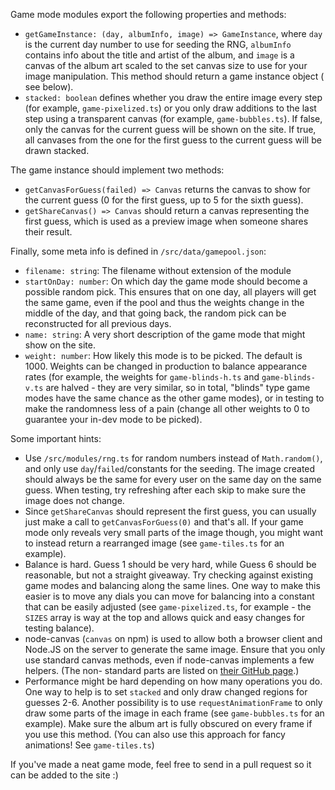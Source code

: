 Game mode modules export the following properties and methods:

* `getGameInstance: (day, albumInfo, image) => GameInstance`, where `day` is the current day number to use for seeding
  the RNG, `albumInfo` contains info about the title and artist of the album, and `image` is a canvas of the album art
  scaled to the set canvas size to use for your image manipulation. This method should return a game instance object (
  see below).
* `stacked: boolean` defines whether you draw the entire image every step (for example, `game-pixelized.ts`) or you only
  draw additions to the last step using a transparent canvas (for example, `game-bubbles.ts`). If false, only the canvas
  for the current guess will be shown on the site. If true, all canvases from the one for the first guess to the current
  guess will be drawn stacked.

The game instance should implement two methods:

* `getCanvasForGuess(failed) => Canvas` returns the canvas to show for the current guess (0 for the first guess, up to 5
  for the sixth guess).
* `getShareCanvas() => Canvas` should return a canvas representing the first guess, which is used as a preview image
  when someone shares their result.

Finally, some meta info is defined in `/src/data/gamepool.json`:

* `filename: string`: The filename without extension of the module
* `startOnDay: number`: On which day the game mode should become a possible random pick. This ensures that on one day,
  all players will get the same game, even if the pool and thus the weights change in the middle of the day, and that
  going back, the random pick can be reconstructed for all previous days.
* `name: string`: A very short description of the game mode that might show on the site.
* `weight: number`: How likely this mode is to be picked. The default is 1000. Weights can be changed in production to
  balance appearance rates (for example, the weights for `game-blinds-h.ts` and `game-blinds-v.ts` are halved - they
  are very similar, so in total, "blinds" type game modes have the same chance as the other game modes), or in testing
  to make the randomness less of a pain (change all other weights to 0 to guarantee your in-dev mode to be picked).

Some important hints:

* Use `/src/modules/rng.ts` for random numbers instead of `Math.random()`, and only use `day`/`failed`/constants for the
  seeding. The image created should always be the same for every user on the same day on the same guess. When testing,
  try refreshing after each skip to make sure the image does not change.
* Since `getShareCanvas` should represent the first guess, you can usually just make a call to `getCanvasForGuess(0)`
  and that's all. If your game mode only reveals very small parts of the image though, you might want to instead return
  a rearranged image (see `game-tiles.ts` for an example).
* Balance is hard. Guess 1 should be very hard, while Guess 6 should be reasonable, but not a straight giveaway. Try
  checking against existing game modes and balancing along the same lines. One way to make this easier is to move any
  dials you can move for balancing into a constant that can be easily adjusted (see `game-pixelized.ts`, for example - 
  the `SIZES` array is way at the top and allows quick and easy changes for testing balance).
* node-canvas (`canvas` on npm) is used to allow both a browser client and Node.JS on the server to generate the same
  image. Ensure that you only use standard canvas methods, even if node-canvas implements a few helpers. (The non-
  standard parts are listed on [their GitHub page](https://github.com/Automattic/node-canvas#non-standard-apis).)
* Performance might be hard depending on how many operations you do. One way to help is to set `stacked` and only draw
  changed regions for guesses 2-6. Another possibility is to use `requestAnimationFrame` to only draw some parts of the
  image in each frame (see `game-bubbles.ts` for an example). Make sure the album art is fully obscured on every frame
  if you use this method. (You can also use this approach for fancy animations! See `game-tiles.ts`)

If you've made a neat game mode, feel free to send in a pull request so it can be added to the site :)